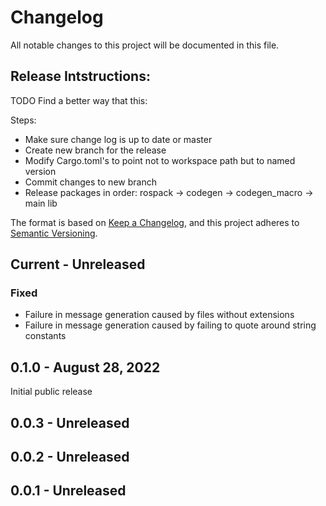 # Changelog
All notable changes to this project will be documented in this file.

## Release Intstructions:
TODO Find a better way that this:

Steps:
- Make sure change log is up to date or master
- Create new branch for the release
- Modify Cargo.toml's to point not to workspace path but to named version
- Commit changes to new branch
- Release packages in order: rospack -> codegen -> codegen\_macro -> main lib

The format is based on [Keep a Changelog](https://keepachangelog.com/en/1.0.0/),
and this project adheres to [Semantic Versioning](https://semver.org/spec/v2.0.0.html).

## Current - Unreleased

### Fixed
 - Failure in message generation caused by files without extensions
 - Failure in message generation caused by failing to quote around string constants

## 0.1.0 - August 28, 2022
Initial public release

## 0.0.3 - Unreleased

## 0.0.2 - Unreleased

## 0.0.1 - Unreleased

